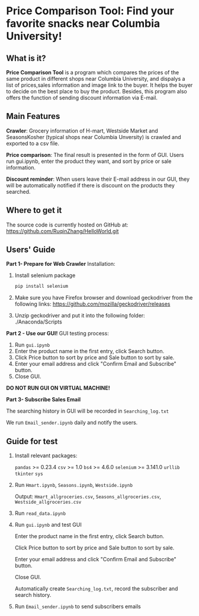 # Price Comparison Tool: Find your favorite snacks near Columbia University!
## What is it?

**Price Comparison Tool** is a program which compares the prices of the same product
in different shops near Columbia University, and dispalys a list of prices,sales information and image link to the buyer. It helps the buyer to decide on the best place to buy the product. Besides, this program also offers the function of sending discount information via E-mail.


## Main Features

**Crawler**: Grocery information of H-mart, Westside Market and SeasonsKosher (typical shops near Columbia Unversity) is crawled and exported to a csv file.

**Price comparison**: 
The final result is presented in the form of GUI. Users run gui.ipynb, enter the product they want, and sort by price or sale information.

**Discount reminder**: When users leave their E-mail address in our GUI, they will be automatically notified if there is discount on the products they searched.

## Where to get it
The source code is currently hosted on GitHub at: https://github.com/RuqinZhang/HelloWorld.git


## Users' Guide

**Part 1- Prepare for Web Crawler**
Installation:

1. Install selenium package

   ```sh
   pip install selenium
   ```

2. Make sure you have Firefox browser and download geckodriver from the following links:
   https://github.com/mozilla/geckodriver/releases

3. Unzip geckodriver and put it into the following folder:  
./Anaconda/Scripts

**Part 2 - Use our GUI!**
  GUI testing process:
1. Run ``gui.ipynb``
2. Enter the product name in the first entry, click Search button.
3. Click Price button to sort by price and Sale button to sort by sale.
4. Enter your email address and click "Confirm Email and Subscribe" button.
5. Close GUI. 

**DO NOT RUN GUI ON VIRTUAL MACHINE!**

**Part 3- Subscribe Sales Email**

The searching history in GUI will be recorded in ``Searching_log.txt``

We run ``Email_sender.ipynb`` daily and notify the users. 

## Guide for test

1. Install relevant packages:

   ``pandas`` >= 0.23.4  ``csv`` >= 1.0   ``bs4`` >= 4.6.0  ``selenium`` >= 3.141.0  ``urllib``  ``tkinter``  ``sys``
   
2. Run ``Hmart.ipynb``, ``Seasons.ipynb``, ``Westside.ipynb``

   Output: ``Hmart_allgroceries.csv``, ``Seasons_allgroceries.csv``, ``Westside_allgroceries.csv``

3. Run ``read_data.ipynb`` 

4. Run ``gui.ipynb`` and test GUI

   Enter the product name in the first entry, click Search button.
   
   Click Price button to sort by price and Sale button to sort by sale.  
   
   Enter your email address and click "Confirm Email and Subscribe" button.  
   
   Close GUI.
   
   Automatically create ``Searching_log.txt``, record the subscriber and search history.
 
5. Run ``Email_sender.ipynb`` to send subscribers emails
